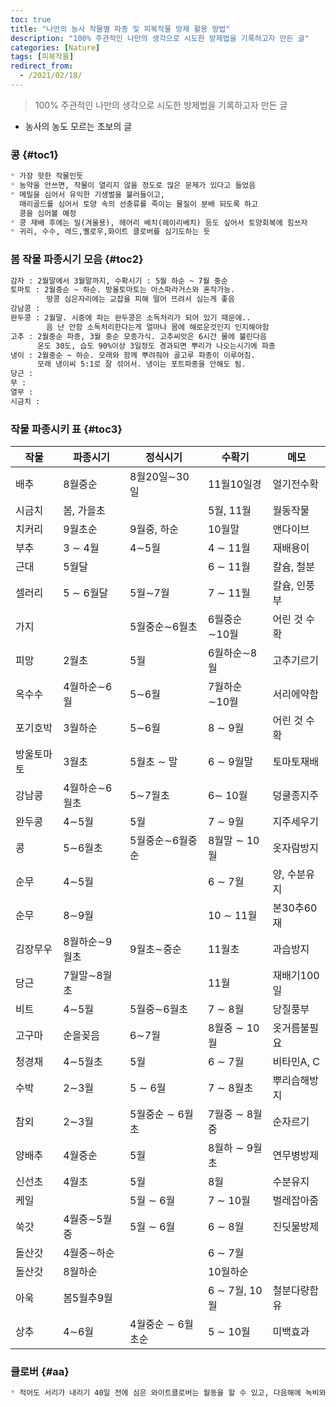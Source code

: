 ```yaml
---
toc: true
title: "나만의 농사 작물별 파종 및 피복작물 방제 활용 방법"
description: "100% 주관적인 나만의 생각으로 시도한 방제법을 기록하고자 만든 글" 
categories: [Nature]
tags: [피복작물]
redirect_from:
  - /2021/02/18/
---
```


> 100% 주관적인 나만의 생각으로 시도한 방제법을 기록하고자 만든 글

- 농사의 농도 모르는 초보의 글

### 콩 {#toc1}

```md
* 가장 핫한 작물인듯
* 농약을 안쓰면, 작물이 열리지 않을 정도로 많은 문제가 있다고 들었음
* 메밀을 심어서 유익한 기생벌을 불러들이고, 
  매리골드를 심어서 토양 속의 선충류를 죽이는 물질이 분배 되도록 하고
  콩을 심어볼 예정
* 콩 재배 후에는 밀(겨울용), 헤어리 베치(헤이리배치) 등도 싶어서 토양회복에 힘쓰자
* 귀리, 수수, 레드,옐로우,화이트 클로버를 심기도하는 듯
```

### 봄 작물 파종시기 모음 {#toc2}

```md
감자 : 2월말에서 3월말까지, 수확시기 : 5월 하순 ~ 7월 중순
토마토 : 2월중순 ~ 하순. 방울토마토는 아스파라거스와 혼작가능. 
        땅콩 심은자리에는 교잡을 피해 떨어 뜨려서 심는게 좋음
강남콩 :
완두콩 : 2월말. 시중에 파는 완두콩은 소독처리가 되어 있기 때문에.. 
        음 난 안함 소독처리한다는게 얼마나 몸에 해로운것인지 인지해야함
고추 : 2월중순 파종, 3월 중순 모종가식. 고추씨앗은 6시간 물에 불린다음
      온도 30도, 습도 90%이상 3일정도 경과되면 뿌리가 나오는시기에 파종
냉이 : 2월중순 ~ 하순. 모래와 함께 뿌려줘야 골고루 파종이 이루어짐.
      모래 냉이씨 5:1로 잘 섞어서. 냉이는 포트파종을 안해도 됨.
당근 :
무 :
열무 :
시금치 : 
```

### 작물 파종시키 표 {#toc3}

| 작물    | 파종시기     | 정식시기        | 수확기         | 메모      |
|-------|----------|-------------|-------------|---------|
| 배추    | 8월중순     | 8월20일∼30일   | 11월10일경     | 얼기전수확   |
| 시금치   | 봄, 가을초   |             | 5월, 11월     | 월동작물    |
| 치커리   | 9월초순     | 9월중, 하순     | 10월말        | 앤다이브    |
| 부추    | 3 ∼ 4월   | 4∼5월        | 4 ∼ 11월     | 재배용이    |
| 근대    | 5월달      |             | 6 ∼ 11월     | 칼슘, 철분  |
| 셀러리   | 5 ∼ 6월달  | 5월∼7월       | 7 ∼ 11월     | 칼슘, 인풍부 |
| 가지    |          | 5월중순∼6월초    | 6월중순∼10월    | 어린 것 수확 |
| 피망    | 2월초      | 5월          | 6월하순∼8월     | 고추기르기   |
| 옥수수   | 4월하순∼6월  | 5∼6월        | 7월하순∼10월    | 서리에약함   |
| 포기호박  | 3월하순     | 5∼6월        | 8 ∼ 9월      | 어린 것 수확 |
| 방울토마토 | 3월초      | 5월초 ∼ 말     | 6 ∼ 9월말     | 토마토재배   |
| 강남콩   | 4월하순∼6월초 | 5∼7월초       | 6∼ 10월      | 덩쿨종지주   |
| 완두콩   | 4∼5월     | 5월          | 7 ∼ 9월      | 지주세우기   |
| 콩     | 5∼6월초    | 5월중순∼6월중순   | 8월말 ∼ 10월   | 옷자람방지   |
| 순무    | 4∼5월     |             | 6 ∼ 7월      | 양, 수분유지 |
| 순무    | 8∼9월     |             | 10 ∼ 11월    | 본30추60재 |
| 김장무우  | 8월하순∼9월초 | 9월초∼중순      | 11월초        | 과습방지    |
| 당근    | 7월말∼8월초  |             | 11월         | 재배기100일 |
| 비트    | 4∼5월     | 5월중∼6월초     | 7 ∼ 8월      | 당질풍부    |
| 고구마   | 순을꽂음     | 6∼7월        | 8월중 ∼ 10월   | 옷거름불필요  |
| 청경채   | 4∼5월초    | 5월          | 6 ∼ 7월      | 비타민A, C |
| 수박    | 2∼3월     | 5 ∼ 6월      | 7 ∼ 8월초     | 뿌리습해방지  |
| 참외    | 2∼3월     | 5월중순 ∼ 6월초  | 7월중 ∼ 8월중   | 순자르기    |
| 양배추   | 4월중순     | 5월          | 8월하 ∼ 9월초   | 연무병방제   |
| 신선초   | 4월초      | 5월          | 8월          | 수분유지    |
| 케일    |          | 5월 ∼ 6월     | 7 ∼ 10월     | 벌레잡아줌   |
| 쑥갓    | 4월중∼5월중  | 5월 ∼ 6월     | 6 ∼ 8월      | 진딧물방제   |
| 돌산갓   | 4월중∼하순   |             | 6 ∼ 7월      |         |
| 돌산갓   | 8월하순     |             | 10월하순       |         |
| 아욱    | 봄5월추9월   |             | 6 ∼ 7월, 10월 | 철분다량함유  |
| 상추    | 4∼6월     | 4월중순 ∼ 6월초순 | 5 ∼ 10월     | 미백효과    |

### 클로버 {#aa}

```md
* 적어도 서리가 내리기 40일 전에 심은 와이트클로버는 월동을 할 수 있고, 다음해에 녹비와 유기 멀치를 제공한다.
```

[^1]: This is a footnote.

[kramdown]: https://kramdown.gettalong.org/
[My Blog]: https://marindie.github.io
